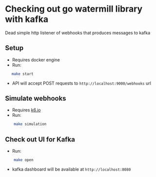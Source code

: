 # Checking out go watermill library with kafka

Dead simple http listener of webhooks that produces messages to kafka

## Setup

- Requires docker engine
- Run:

```bash
   make start
```

- API will accept POST requests to `http://localhost:9000/webhooks` url

## Simulate webhooks

- Requires [k6.io](https://k6.io/docs/getting-started/installation/)
- Run:

```bash
    make simulation
```

## Check out UI for Kafka

- Run:

```bash
    make open
```

- kafka dashboard will be available at `http://localhost:8080`

